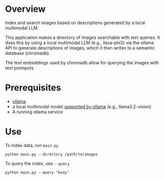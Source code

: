 # Overview
Index and search images based on descriptions generated by a local multimodal LLM.

This application makes a directory of images searchable with text queries. It does this by using a local multimodal LLM (e.g., llava-phi3) via the ollama API to generate descriptions of images, which it then writes to a semantic database (chromadb).

The text embeddings used by chromadb allow for querying the images with text prompots.

# Prerequisites

* [ollama](https://ollama.com/)
* a local multimodal model [supported by ollama](https://ollama.com/search?c=vision) (e.g., llama3.2-vision)
* A running ollama service

# Use

To index data, run `main.py`

```
python main.py --directory /path/to/images
```

To query the index, use `--query`

```
python main.py --query "buoy"
```

